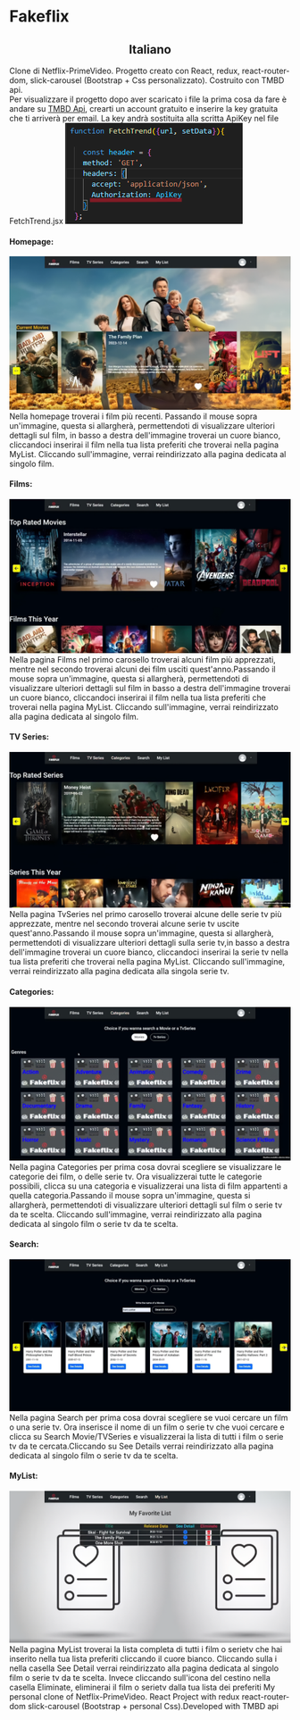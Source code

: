 # Fakeflix
<h2 style="text-align:center;">Italiano</h2>
Clone di Netflix-PrimeVideo.
Progetto creato con React, redux, react-router-dom, slick-carousel (Bootstrap + Css personalizzato). Costruito con TMBD api. <br>
Per visualizzare il progetto dopo aver scaricato i file la prima cosa da fare è andare su <a href="https://developer.themoviedb.org/reference/intro/getting-started" target="_blank">TMBD Api</a>, crearti un account gratuito e inserire la key gratuita che ti arriverà per email. La key andrà sostituita alla scritta ApiKey nel file FetchTrend.jsx
<img src="./Fakeflix-App/src/assets/img/ApiKey.PNG">
 <h4>Homepage:</h4>
<img src="./Fakeflix-App/src/assets/img/Homepage-Fakeflix.PNG">
Nella homepage troverai i film più recenti. Passando il mouse sopra un'immagine, questa si allargherà, permettendoti di visualizzare ulteriori dettagli sul film, in basso a destra dell'immagine troverai un cuore bianco, cliccandoci inserirai il film nella tua lista preferiti che troverai nella pagina MyList. Cliccando sull'immagine, verrai reindirizzato alla pagina dedicata al singolo film.
<h4>Films:</h4>
<img src="./Fakeflix-App/src/assets/img/Films_Fakeflix.PNG">
Nella pagina Films nel primo carosello troverai alcuni film più apprezzati, mentre nel secondo troverai alcuni dei film usciti quest'anno.Passando il mouse sopra un'immagine, questa si allargherà, permettendoti di visualizzare ulteriori dettagli sul film in basso a destra dell'immagine troverai un cuore bianco, cliccandoci inserirai il film nella tua lista preferiti che troverai nella pagina MyList. Cliccando sull'immagine, verrai reindirizzato alla pagina dedicata al singolo film.
<h4>TV Series:</h4>
<img src="./Fakeflix-App/src/assets/img/Serietv-Fakeflix.PNG">
Nella pagina TvSeries nel primo carosello troverai alcune delle serie tv più apprezzate, mentre nel secondo troverai alcune serie tv uscite quest'anno.Passando il mouse sopra un'immagine, questa si allargherà, permettendoti di visualizzare ulteriori dettagli sulla serie tv,in basso a destra dell'immagine troverai un cuore bianco, cliccandoci inserirai la serie tv nella tua lista preferiti che troverai nella pagina MyList. Cliccando sull'immagine, verrai reindirizzato alla pagina dedicata alla singola serie tv.
<h4>Categories:</h4>
<img src="./Fakeflix-App/src/assets/img/Categories-Fakeflix.PNG">
Nella pagina Categories per prima cosa dovrai scegliere se visualizzare le categorie dei film, o delle serie tv. Ora visualizzerai tutte le categorie possibili, clicca su una categoria e visualizzerai una lista di film appartenti a quella categoria.Passando il mouse sopra un'immagine, questa si allargherà, permettendoti di visualizzare ulteriori dettagli sul film o serie tv da te scelta. Cliccando sull'immagine, verrai reindirizzato alla pagina dedicata al singolo film o serie tv da te scelta.
<h4>Search:</h4>
<img src="./Fakeflix-App/src/assets/img/Search-Fakeflix.PNG">
Nella pagina Search per prima cosa dovrai scegliere se vuoi cercare un film o una serie tv. Ora inserisce il nome di un film o serie tv che vuoi cercare e clicca su Search Movie/TVSeries e visualizzerai la lista di tutti i film o serie tv da te cercata.Cliccando su See Details verrai reindirizzato alla pagina dedicata al singolo film o serie tv da te scelta.
<h4>MyList:</h4>
<img src="./Fakeflix-App/src/assets/img/MyList-Fakeflix.PNG">
Nella pagina MyList troverai la lista completa di tutti i film o serietv che hai inserito nella tua lista preferiti cliccando il cuore bianco. Cliccando sulla i nella casella See Detail verrai reindirizzato alla pagina dedicata al singolo film o serie tv da te scelta. Invece cliccando sull'icona del cestino nella casella Eliminate, eliminerai il film o serietv dalla tua lista dei preferiti
My personal clone of Netflix-PrimeVideo.
React Project with redux react-router-dom slick-carousel (Bootstrap + personal Css).Developed with TMBD api
